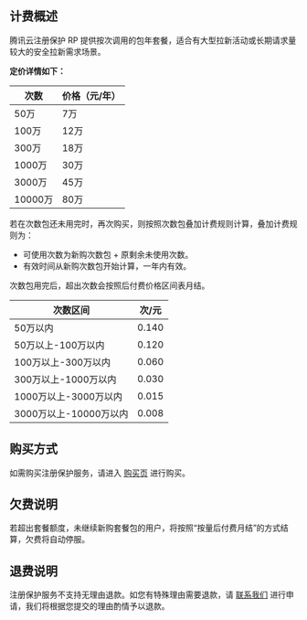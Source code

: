 ## 计费概述
腾讯云注册保护 RP 提供按次调用的包年套餐，适合有大型拉新活动或长期请求量较大的安全拉新需求场景。

**定价详情如下：**

|次数    |价格（元/年）|
|-|-|
|50万             |           7万|
|100万         |             12万|
|300万        |              18万|
|1000万    |                 30万|
|3000万            |         45万|
|10000万          |         80万|

若在次数包还未用完时，再次购买，则按照次数包叠加计费规则计算，叠加计费规则为：
- 可使用次数为新购次数包 + 原剩余未使用次数。
- 有效时间从新购次数包开始计算，一年内有效。


次数包用完后，超出次数会按照后付费价格区间表月结。

| 次数区间| 次/元 | 
|---------|---------|
|50万以内 | 0.140 | 
|50万以上-100万以内 | 0.120 | 
|100万以上-300万以内 | 0.060 | 
|300万以上-1000万以内 | 0.030| 
|1000万以上-3000万以内 | 0.015 | 
|3000万以上-10000万以内 | 0.008 | 

## 购买方式
如需购买注册保护服务，请进入 [购买页](https://buy.cloud.tencent.com/rp) 进行购买。

## 欠费说明
若超出套餐额度，未继续新购套餐包的用户，将按照“按量后付费月结”的方式结算，欠费将自动停服。

## 退费说明
注册保护服务不支持无理由退款。如您有特殊理由需要退款，请 [联系我们](https://cloud.tencent.com/online-service?from=connect-us) 进行申请，我们将根据您提交的理由酌情予以退款。


